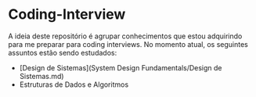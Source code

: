 # Coding-Interview

A ideia deste repositório é agrupar conhecimentos que estou adquirindo para me preparar para coding interviews. No momento atual, os seguintes assuntos estão sendo estudados:
- [Design de Sistemas](System Design Fundamentals/Design de Sistemas.md)
- Estruturas de Dados e Algoritmos
